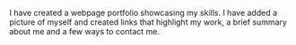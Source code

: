I have created a webpage portfolio showcasing my skills. I have added a picture of myself and created links that highlight my work, a brief summary about me and a few ways to contact me. 